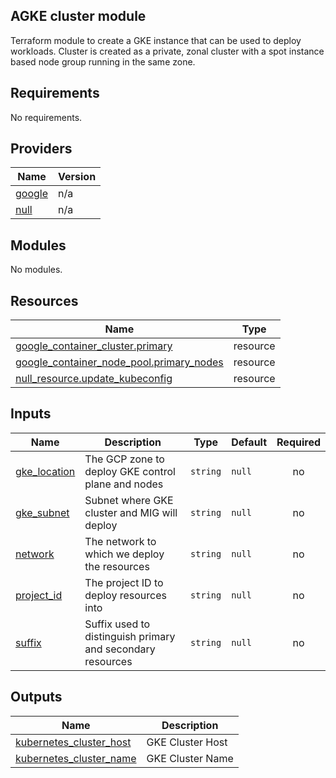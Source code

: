## AGKE cluster module
Terraform module to create a GKE instance that can be used to deploy workloads. Cluster is created as a private, zonal cluster with a spot instance based node group running in the same zone. 


<!-- BEGIN_TF_DOCS -->
## Requirements

No requirements.

## Providers

| Name | Version |
|------|---------|
| <a name="provider_google"></a> [google](#provider\_google) | n/a |
| <a name="provider_null"></a> [null](#provider\_null) | n/a |

## Modules

No modules.

## Resources

| Name | Type |
|------|------|
| [google_container_cluster.primary](https://registry.terraform.io/providers/hashicorp/google/latest/docs/resources/container_cluster) | resource |
| [google_container_node_pool.primary_nodes](https://registry.terraform.io/providers/hashicorp/google/latest/docs/resources/container_node_pool) | resource |
| [null_resource.update_kubeconfig](https://registry.terraform.io/providers/hashicorp/null/latest/docs/resources/resource) | resource |

## Inputs

| Name | Description | Type | Default | Required |
|------|-------------|------|---------|:--------:|
| <a name="input_gke_location"></a> [gke\_location](#input\_gke\_location) | The GCP zone to deploy GKE control plane and nodes | `string` | `null` | no |
| <a name="input_gke_subnet"></a> [gke\_subnet](#input\_gke\_subnet) | Subnet where GKE cluster and MIG will deploy | `string` | `null` | no |
| <a name="input_network"></a> [network](#input\_network) | The network to which we deploy the resources | `string` | `null` | no |
| <a name="input_project_id"></a> [project\_id](#input\_project\_id) | The project ID to deploy resources into | `string` | `null` | no |
| <a name="input_suffix"></a> [suffix](#input\_suffix) | Suffix used to distinguish primary and secondary resources | `string` | `null` | no |

## Outputs

| Name | Description |
|------|-------------|
| <a name="output_kubernetes_cluster_host"></a> [kubernetes\_cluster\_host](#output\_kubernetes\_cluster\_host) | GKE Cluster Host |
| <a name="output_kubernetes_cluster_name"></a> [kubernetes\_cluster\_name](#output\_kubernetes\_cluster\_name) | GKE Cluster Name |
<!-- END_TF_DOCS -->